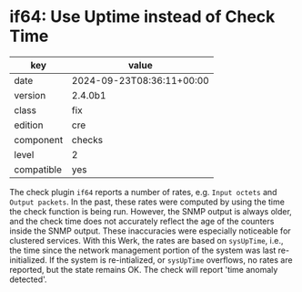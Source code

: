 [//]: # (werk v2)
# if64: Use Uptime instead of Check Time

key        | value
---------- | ---
date       | 2024-09-23T08:36:11+00:00
version    | 2.4.0b1
class      | fix
edition    | cre
component  | checks
level      | 2
compatible | yes

The check plugin `if64` reports a number of rates, e.g. `Input octets` and `Output packets`.
In the past, these rates were computed by using the time the check function is being run.
However, the SNMP output is always older, and the check time does not accurately reflect the age of the counters inside the SNMP output.
These inaccuracies were especially noticeable for clustered services.
With this Werk, the rates are based on `sysUpTime`, i.e., the time since the network management portion of the system was last re-initialized.
If the system is re-intialized, or `sysUpTime` overflows, no rates are reported, but the state remains OK.
The check will report 'time anomaly detected'.
